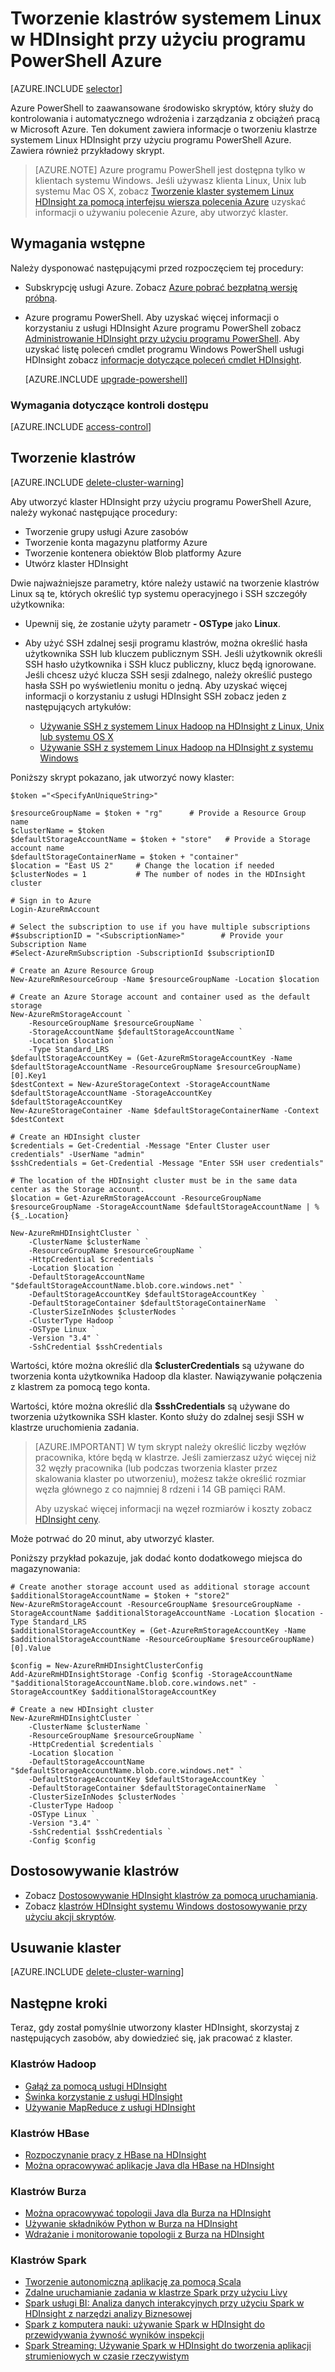 <properties
    pageTitle="Tworzenie klastrów Hadoop, HBase, Burza lub Spark na Linux w przy użyciu programu PowerShell Azure HDInsight | Microsoft Azure"
    description="Dowiedz się, jak utworzyć Hadoop, HBase, Burza lub Spark klastrów w Linux oraz dla HDInsight przy użyciu programu PowerShell Azure."
    services="hdinsight"
    documentationCenter=""
    authors="nitinme"
    manager="jhubbard"
    editor="cgronlun"
    tags="azure-portal"/>

<tags
    ms.service="hdinsight"
    ms.devlang="na"
    ms.topic="article"
    ms.tgt_pltfrm="na"
    ms.workload="big-data"
    ms.date="10/05/2016"
    ms.author="nitinme"/>

# <a name="create-linux-based-clusters-in-hdinsight-by-using-azure-powershell"></a>Tworzenie klastrów systemem Linux w HDInsight przy użyciu programu PowerShell Azure

[AZURE.INCLUDE [selector](../../includes/hdinsight-selector-create-clusters.md)]

Azure PowerShell to zaawansowane środowisko skryptów, który służy do kontrolowania i automatycznego wdrożenia i zarządzania z obciążeń pracą w Microsoft Azure. Ten dokument zawiera informacje o tworzeniu klastrze systemem Linux HDInsight przy użyciu programu PowerShell Azure. Zawiera również przykładowy skrypt.

> [AZURE.NOTE] Azure programu PowerShell jest dostępna tylko w klientach systemu Windows. Jeśli używasz klienta Linux, Unix lub systemu Mac OS X, zobacz [Tworzenie klaster systemem Linux HDInsight za pomocą interfejsu wiersza polecenia Azure](hdinsight-hadoop-create-linux-clusters-azure-cli.md) uzyskać informacji o używaniu polecenie Azure, aby utworzyć klaster.

## <a name="prerequisites"></a>Wymagania wstępne
Należy dysponować następującymi przed rozpoczęciem tej procedury:

- Subskrypcję usługi Azure. Zobacz [Azure pobrać bezpłatną wersję próbną](https://azure.microsoft.com/documentation/videos/get-azure-free-trial-for-testing-hadoop-in-hdinsight/).

- Azure programu PowerShell.
    Aby uzyskać więcej informacji o korzystaniu z usługi HDInsight Azure programu PowerShell zobacz [Administrowanie HDInsight przy użyciu programu PowerShell](hdinsight-administer-use-powershell.md). Aby uzyskać listę poleceń cmdlet programu Windows PowerShell usługi HDInsight zobacz [informacje dotyczące poleceń cmdlet HDInsight](https://msdn.microsoft.com/library/azure/dn858087.aspx).

    [AZURE.INCLUDE [upgrade-powershell](../../includes/hdinsight-use-latest-powershell.md)]

### <a name="access-control-requirements"></a>Wymagania dotyczące kontroli dostępu

[AZURE.INCLUDE [access-control](../../includes/hdinsight-access-control-requirements.md)]

## <a name="create-clusters"></a>Tworzenie klastrów

[AZURE.INCLUDE [delete-cluster-warning](../../includes/hdinsight-delete-cluster-warning.md)]

Aby utworzyć klaster HDInsight przy użyciu programu PowerShell Azure, należy wykonać następujące procedury:

- Tworzenie grupy usługi Azure zasobów
- Tworzenie konta magazynu platformy Azure
- Tworzenie kontenera obiektów Blob platformy Azure
- Utwórz klaster HDInsight

Dwie najważniejsze parametry, które należy ustawić na tworzenie klastrów Linux są te, których określić typ systemu operacyjnego i SSH szczegóły użytkownika:

- Upewnij się, że zostanie użyty parametr **- OSType** jako **Linux**.
- Aby użyć SSH zdalnej sesji programu klastrów, można określić hasła użytkownika SSH lub kluczem publicznym SSH. Jeśli użytkownik określi SSH hasło użytkownika i SSH klucz publiczny, klucz będą ignorowane. Jeśli chcesz użyć klucza SSH sesji zdalnego, należy określić pustego hasła SSH po wyświetleniu monitu o jedną. Aby uzyskać więcej informacji o korzystaniu z usługi HDInsight SSH zobacz jeden z następujących artykułów:

    * [Używanie SSH z systemem Linux Hadoop na HDInsight z Linux, Unix lub systemu OS X](hdinsight-hadoop-linux-use-ssh-unix.md)
    * [Używanie SSH z systemem Linux Hadoop na HDInsight z systemu Windows](hdinsight-hadoop-linux-use-ssh-windows.md)

Poniższy skrypt pokazano, jak utworzyć nowy klaster:

    $token ="<SpecifyAnUniqueString>"

    $resourceGroupName = $token + "rg"      # Provide a Resource Group name
    $clusterName = $token
    $defaultStorageAccountName = $token + "store"   # Provide a Storage account name
    $defaultStorageContainerName = $token + "container"
    $location = "East US 2"     # Change the location if needed
    $clusterNodes = 1           # The number of nodes in the HDInsight cluster

    # Sign in to Azure
    Login-AzureRmAccount

    # Select the subscription to use if you have multiple subscriptions
    #$subscriptionID = "<SubscriptionName>"        # Provide your Subscription Name
    #Select-AzureRmSubscription -SubscriptionId $subscriptionID

    # Create an Azure Resource Group
    New-AzureRmResourceGroup -Name $resourceGroupName -Location $location

    # Create an Azure Storage account and container used as the default storage
    New-AzureRmStorageAccount `
        -ResourceGroupName $resourceGroupName `
        -StorageAccountName $defaultStorageAccountName `
        -Location $location `
        -Type Standard_LRS
    $defaultStorageAccountKey = (Get-AzureRmStorageAccountKey -Name $defaultStorageAccountName -ResourceGroupName $resourceGroupName)[0].Key1
    $destContext = New-AzureStorageContext -StorageAccountName $defaultStorageAccountName -StorageAccountKey $defaultStorageAccountKey
    New-AzureStorageContainer -Name $defaultStorageContainerName -Context $destContext

    # Create an HDInsight cluster
    $credentials = Get-Credential -Message "Enter Cluster user credentials" -UserName "admin"
    $sshCredentials = Get-Credential -Message "Enter SSH user credentials"

    # The location of the HDInsight cluster must be in the same data center as the Storage account.
    $location = Get-AzureRmStorageAccount -ResourceGroupName $resourceGroupName -StorageAccountName $defaultStorageAccountName | %{$_.Location}

    New-AzureRmHDInsightCluster `
        -ClusterName $clusterName `
        -ResourceGroupName $resourceGroupName `
        -HttpCredential $credentials `
        -Location $location `
        -DefaultStorageAccountName "$defaultStorageAccountName.blob.core.windows.net" `
        -DefaultStorageAccountKey $defaultStorageAccountKey `
        -DefaultStorageContainer $defaultStorageContainerName  `
        -ClusterSizeInNodes $clusterNodes `
        -ClusterType Hadoop `
        -OSType Linux `
        -Version "3.4" `
        -SshCredential $sshCredentials

Wartości, które można określić dla **$clusterCredentials** są używane do tworzenia konta użytkownika Hadoop dla klaster. Nawiązywanie połączenia z klastrem za pomocą tego konta.

Wartości, które można określić dla **$sshCredentials** są używane do tworzenia użytkownika SSH klaster. Konto służy do zdalnej sesji SSH w klastrze uruchomienia zadania.

> [AZURE.IMPORTANT] W tym skrypt należy określić liczby węzłów pracownika, które będą w klastrze. Jeśli zamierzasz użyć więcej niż 32 węzły pracownika (lub podczas tworzenia klaster przez skalowania klaster po utworzeniu), możesz także określić rozmiar węzła głównego z co najmniej 8 rdzeni i 14 GB pamięci RAM.
>
> Aby uzyskać więcej informacji na węzeł rozmiarów i koszty zobacz [HDInsight ceny](https://azure.microsoft.com/pricing/details/hdinsight/).

Może potrwać do 20 minut, aby utworzyć klaster.

Poniższy przykład pokazuje, jak dodać konto dodatkowego miejsca do magazynowania:

    # Create another storage account used as additional storage account
    $additionalStorageAccountName = $token + "store2"
    New-AzureRmStorageAccount -ResourceGroupName $resourceGroupName -StorageAccountName $additionalStorageAccountName -Location $location -Type Standard_LRS
    $additionalStorageAccountKey = (Get-AzureRmStorageAccountKey -Name $additionalStorageAccountName -ResourceGroupName $resourceGroupName)[0].Value

    $config = New-AzureRmHDInsightClusterConfig
    Add-AzureRmHDInsightStorage -Config $config -StorageAccountName "$additionalStorageAccountName.blob.core.windows.net" -StorageAccountKey $additionalStorageAccountKey

    # Create a new HDInsight cluster
    New-AzureRmHDInsightCluster `
        -ClusterName $clusterName `
        -ResourceGroupName $resourceGroupName `
        -HttpCredential $credentials `
        -Location $location `
        -DefaultStorageAccountName "$defaultStorageAccountName.blob.core.windows.net" `
        -DefaultStorageAccountKey $defaultStorageAccountKey `
        -DefaultStorageContainer $defaultStorageContainerName  `
        -ClusterSizeInNodes $clusterNodes `
        -ClusterType Hadoop `
        -OSType Linux `
        -Version "3.4" `
        -SshCredential $sshCredentials `
        -Config $config

## <a name="customize-clusters"></a>Dostosowywanie klastrów

- Zobacz [Dostosowywanie HDInsight klastrów za pomocą uruchamiania](hdinsight-hadoop-customize-cluster-bootstrap.md#use-azure-powershell).
- Zobacz [klastrów HDInsight systemu Windows dostosowywanie przy użyciu akcji skryptów](hdinsight-hadoop-customize-cluster.md#call-scripts-using-azure-powershell).

## <a name="delete-the-cluster"></a>Usuwanie klaster

[AZURE.INCLUDE [delete-cluster-warning](../../includes/hdinsight-delete-cluster-warning.md)]

## <a name="next-steps"></a>Następne kroki

Teraz, gdy został pomyślnie utworzony klaster HDInsight, skorzystaj z następujących zasobów, aby dowiedzieć się, jak pracować z klaster.

### <a name="hadoop-clusters"></a>Klastrów Hadoop

* [Gałąź za pomocą usługi HDInsight](hdinsight-use-hive.md)
* [Świnka korzystanie z usługi HDInsight](hdinsight-use-pig.md)
* [Używanie MapReduce z usługi HDInsight](hdinsight-use-mapreduce.md)

### <a name="hbase-clusters"></a>Klastrów HBase

* [Rozpoczynanie pracy z HBase na HDInsight](hdinsight-hbase-tutorial-get-started-linux.md)
* [Można opracowywać aplikacje Java dla HBase na HDInsight](hdinsight-hbase-build-java-maven-linux.md)

### <a name="storm-clusters"></a>Klastrów Burza

* [Można opracowywać topologii Java dla Burza na HDInsight](hdinsight-storm-develop-java-topology.md)
* [Używanie składników Python w Burza na HDInsight](hdinsight-storm-develop-python-topology.md)
* [Wdrażanie i monitorowanie topologii z Burza na HDInsight](hdinsight-storm-deploy-monitor-topology-linux.md)

### <a name="spark-clusters"></a>Klastrów Spark

* [Tworzenie autonomiczną aplikację za pomocą Scala](hdinsight-apache-spark-create-standalone-application.md)
* [Zdalne uruchamianie zadania w klastrze Spark przy użyciu Livy](hdinsight-apache-spark-livy-rest-interface.md)
* [Spark usługi BI: Analiza danych interakcyjnych przy użyciu Spark w HDInsight z narzędzi analizy Biznesowej](hdinsight-apache-spark-use-bi-tools.md)
* [Spark z komputera nauki: używanie Spark w HDInsight do przewidywania żywność wyników inspekcji](hdinsight-apache-spark-machine-learning-mllib-ipython.md)
* [Spark Streaming: Używanie Spark w HDInsight do tworzenia aplikacji strumieniowych w czasie rzeczywistym](hdinsight-apache-spark-eventhub-streaming.md)
